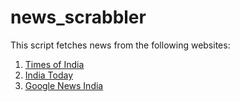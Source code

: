# news_scrabbler

This script fetches news from the following websites:
1. [Times of India](http://timesofindia.indiatimes.com/)
2. [India Today](http://indiatoday.intoday.in/)
3. [Google News India](https://news.google.co.in/)
